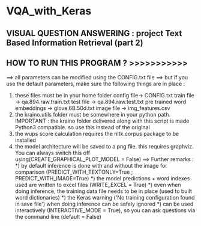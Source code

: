 # VQA_with_Keras
VISUAL QUESTION ANSWERING : project Text Based Information Retrieval (part 2)
---------------------------------------------------------------------------------------------------------------------------------
## HOW TO RUN THIS PROGRAM ? >>>>>>>>>>>
==> all parameters can be modified using the CONFIG.txt file
==> but if you use the default parameters, make sure the following things are in place : 
1) these files must be in your home folder
    config file-> CONFIG.txt
    train file -> qa.894.raw.train.txt
    test file  -> qa.894.raw.test.txt
    pre trained word embeddings -> glove.6B.50d.txt
    image file -> img_features.csv
2) the kraino.utils folder must be somewhere in your python path. 
    IMPORTANT : the kraino folder delivered along with this script is made Python3 compatible.  so use this instead of the original
3) the wups score calculation requires the nltk.corpus package to be installed
4) the model architecture will be saved to a png file.  this requires graphviz.  You can always switch this off using(CREATE_GRAPHICAL_PLOT_MODEL = False)
==> Further remarks :
*) by default inference is done with and without the image for comparison (PREDICT_WITH_TEXTONLY=True ; PREDICT_WITH_IMAGE=True)
*) the model predictions + word indexes used are written to excel files (WRITE_EXCEL = True)
*) even when doing inference, the training data file needs to be in place (used to built word dictionaries)
*) the Keras warning ('No training configuration found in save file') when doing inference can be safely ignored
*) can be used interactively (INTERACTIVE_MODE = True), so you can ask questions via the command line (default = False)
